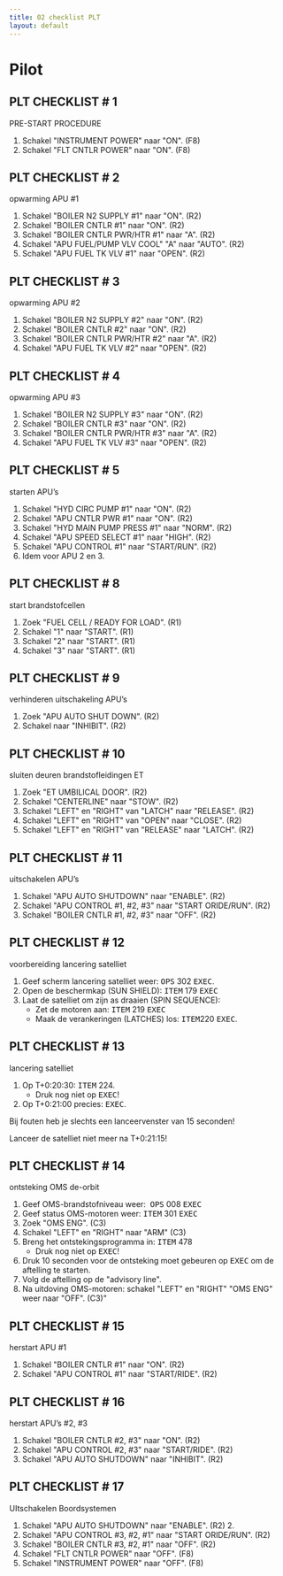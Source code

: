 ```yaml
---
title: 02 checklist PLT
layout: default
---
```


# Pilot

## PLT CHECKLIST # 1

PRE-START PROCEDURE

1. Schakel "INSTRUMENT POWER" naar "ON". (F8)
2. Schakel "FLT CNTLR POWER" naar "ON". (F8)

## PLT CHECKLIST # 2

opwarming APU #1

1. Schakel "BOILER N2 SUPPLY #1" naar "ON". (R2)
2. Schakel "BOILER CNTLR #1" naar "ON". (R2)
3. Schakel "BOILER CNTLR PWR/HTR #1" naar "A". (R2)
4. Schakel "APU FUEL/PUMP VLV COOL" "A" naar "AUTO". (R2)
5. Schakel "APU FUEL TK VLV #1" naar "OPEN". (R2)

## PLT CHECKLIST # 3

opwarming APU #2

1. Schakel "BOILER N2 SUPPLY #2" naar "ON". (R2)
2. Schakel "BOILER CNTLR #2" naar "ON". (R2)
3. Schakel "BOILER CNTLR PWR/HTR #2" naar "A". (R2)
4. Schakel "APU FUEL TK VLV #2" naar "OPEN". (R2)

## PLT CHECKLIST # 4

opwarming APU #3

1. Schakel "BOILER N2 SUPPLY #3" naar "ON". (R2)
2. Schakel "BOILER CNTLR #3" naar "ON". (R2)
3. Schakel "BOILER CNTLR PWR/HTR #3" naar "A". (R2)
4. Schakel "APU FUEL TK VLV #3" naar "OPEN". (R2)

## PLT CHECKLIST # 5

starten APU’s

1. Schakel "HYD CIRC PUMP #1" naar "ON". (R2)
2. Schakel "APU CNTLR PWR #1" naar "ON". (R2)
3. Schakel "HYD MAIN PUMP PRESS #1" naar "NORM". (R2)
4. Schakel "APU SPEED SELECT #1" naar "HIGH". (R2)
5. Schakel "APU CONTROL #1" naar "START/RUN". (R2)
6. Idem voor APU 2 en 3.

## PLT CHECKLIST # 8

start brandstofcellen

1. Zoek "FUEL CELL / READY FOR LOAD". (R1)
2. Schakel "1" naar "START". (R1)
3. Schakel "2" naar "START". (R1)
4. Schakel "3" naar "START". (R1)

## PLT CHECKLIST # 9

verhinderen uitschakeling APU’s

1. Zoek "APU AUTO SHUT DOWN". (R2)
2. Schakel naar "INHIBIT". (R2)

## PLT CHECKLIST # 10

sluiten deuren brandstofleidingen ET

1. Zoek "ET UMBILICAL DOOR". (R2)
2. Schakel "CENTERLINE" naar "STOW". (R2)
3. Schakel "LEFT" en "RIGHT" van "LATCH" naar "RELEASE". (R2)
4. Schakel "LEFT" en "RIGHT" van "OPEN" naar "CLOSE". (R2)
5. Schakel "LEFT" en "RIGHT" van "RELEASE" naar "LATCH". (R2)

## PLT CHECKLIST # 11

uitschakelen APU’s

1. Schakel "APU AUTO SHUTDOWN" naar "ENABLE". (R2)
2. Schakel "APU CONTROL #1, #2, #3" naar "START ORIDE/RUN". (R2)
3. Schakel "BOILER CNTLR #1, #2, #3" naar "OFF". (R2)

## PLT CHECKLIST # 12

voorbereiding lancering satelliet

1. Geef scherm lancering satelliet weer: <kbd>OPS</kbd> 302 <kbd>EXEC</kbd>.
2. Open de beschermkap (SUN SHIELD): <kbd>ITEM</kbd> 179 <kbd>EXEC</kbd>
3. Laat de satelliet om zijn as draaien (SPIN SEQUENCE):
	*  Zet de motoren aan: <kbd>ITEM</kbd> 219 <kbd>EXEC</kbd>
	*  Maak de verankeringen (LATCHES) los: <kbd>ITEM</kbd>220 <kbd>EXEC</kbd>.

## PLT CHECKLIST # 13

lancering satelliet

1. Op T+0:20:30: <kbd>ITEM</kbd> 224.
	* Druk nog niet op <kbd>EXEC</kbd>!
2. Op T+0:21:00 precies: <kbd>EXEC</kbd>.

Bij fouten heb je slechts een lanceervenster  van 15 seconden!

Lanceer de satelliet niet meer na T+0:21:15!

## PLT CHECKLIST # 14

ontsteking OMS de-orbit

1. Geef OMS-brandstofniveau weer:  <kbd>OPS</kbd> 008 <kbd>EXEC</kbd>
2. Geef status OMS-motoren weer: <kbd>ITEM</kbd> 301 <kbd>EXEC</kbd>
3. Zoek "OMS ENG". (C3)
4. Schakel "LEFT" en "RIGHT" naar "ARM" (C3) 
5. Breng het ontstekingsprogramma in: <kbd>ITEM</kbd> 478
	* Druk nog niet op <kbd>EXEC</kbd>! 
6. Druk 10 seconden voor de ontsteking moet gebeuren op <kbd>EXEC</kbd> om de aftelling te starten. 
7. Volg de aftelling op de "advisory line". 
8. Na uitdoving OMS-motoren: schakel "LEFT" en "RIGHT" "OMS ENG" weer naar "OFF". (C3)"

## PLT CHECKLIST # 15

herstart APU #1

1. Schakel "BOILER CNTLR #1" naar "ON". (R2) 
2. Schakel "APU CONTROL #1" naar "START/RIDE". (R2)
 

## PLT CHECKLIST # 16

herstart APU’s #2, #3

1. Schakel "BOILER CNTLR #2, #3" naar "ON". (R2) 
2. Schakel "APU CONTROL #2, #3" naar "START/RIDE". (R2)
3. Schakel "APU AUTO SHUTDOWN" naar "INHIBIT". (R2)
   

## PLT CHECKLIST # 17

UItschakelen Boordsystemen

1. Schakel "APU AUTO SHUTDOWN" naar "ENABLE". (R2) 2.
2. Schakel "APU CONTROL #3, #2, #1" naar "START ORIDE/RUN". (R2)
3. Schakel "BOILER CNTLR #3, #2, #1" naar "OFF". (R2) 
4. Schakel "FLT CNTLR POWER" naar "OFF". (F8) 
5. Schakel "INSTRUMENT POWER" naar "OFF". (F8)   